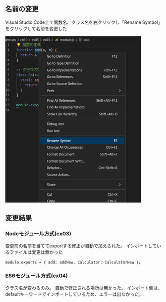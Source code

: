 ## 名前の変更

Visual Studio Code上で関数名、クラス名を右クリックし「Rename Symbol」をクリックして名前を変更した

![](./名前変更.png)

## 変更結果

### Nodeモジュール方式(ex03)

変更前の名前を当ててexportする修正が自動で加えられた。
インポートしているファイルは変更は無かった

```
module.exports = { add: addNew, Calculator: CalculatorNew };
```

### ES6モジュール方式(ex04)

クラス名が変わるのみ。
自動で修正される場所は無かった。
インポート側は、defaultキーワードでインポートしているため、エラーは出なかった。
